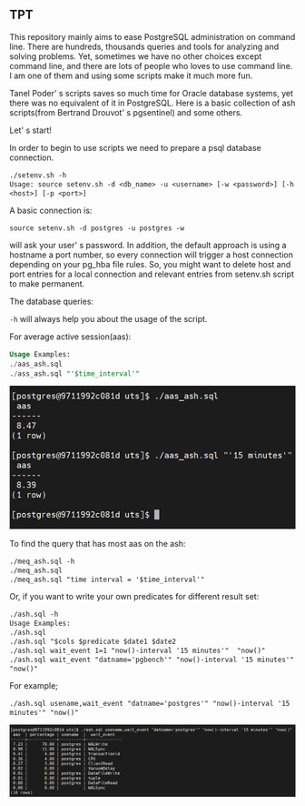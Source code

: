 ## TPT

This repository mainly aims to ease PostgreSQL administration on command line.
There are hundreds, thousands queries and tools for analyzing and solving problems.
Yet, sometimes we have no other choices except command line, and there are lots of people who
loves to use command line. I am one of them and using some scripts make it much more fun.

Tanel Poder' s scripts saves so much time for Oracle database systems, yet there was no equivalent
of it in PostgreSQL. Here is a basic collection of ash scripts(from Bertrand Drouvot' s pgsentinel) and some others.

Let' s start!

In order to begin to use scripts we need to prepare a psql database connection.

```
./setenv.sh -h
Usage: source setenv.sh -d <db_name> -u <username> [-w <password>] [-h <host>] [-p <port>]
```

A basic connection is:

```
source setenv.sh -d postgres -u postgres -w
```

will ask your user' s password. In addition, the default approach is using a hostname a port number, so every connection will
trigger a host connection depending on your pg_hba file rules. So, you might want to delete host and port entries for a local
connection and relevant entries from setenv.sh script to make permanent.

The database queries:

```-h``` will always help you about the usage of the script.

For average active session(aas):

```./aas_ash.sql -h
Usage Examples:
./aas_ash.sql
./ass_ash.sql "'$time_interval'"
```
![Alt text](images/aas_ash_example_1.png?raw=true "Optional Title" )

To find the query that has most aas on the ash:

```
./meq_ash.sql -h
./meq_ash.sql
./meq_ash.sql "time interval = '$time_interval'"
```

Or, if you want to write your own predicates for different result set:

```
./ash.sql -h
Usage Examples:
./ash.sql
./ash.sql "$cols $predicate $date1 $date2
./ash.sql wait_event 1=1 "now()-interval '15 minutes'"  "now()"
./ash.sql wait_event "datname='pgbench'" "now()-interval '15 minutes'" "now()"
```

For example;

```
./ash.sql usename,wait_event "datname='postgres'" "now()-interval '15 minutes'" "now()"
```

![Alt text](images/aas_ash_example_2.png?raw=true "Optional Title" )







``````
